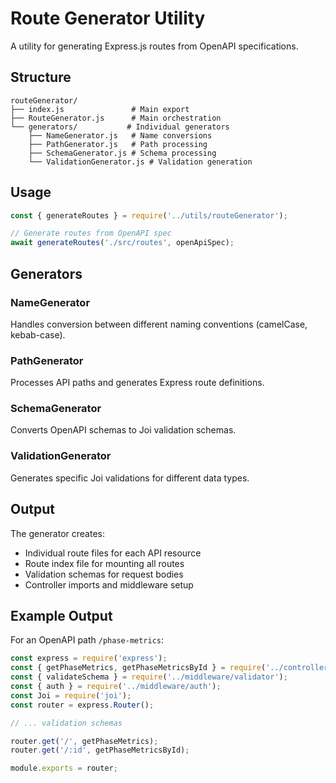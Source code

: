 # Route Generator Utility

A utility for generating Express.js routes from OpenAPI specifications.

## Structure

```
routeGenerator/
├── index.js               # Main export
├── RouteGenerator.js      # Main orchestration
└── generators/           # Individual generators
    ├── NameGenerator.js   # Name conversions
    ├── PathGenerator.js   # Path processing
    ├── SchemaGenerator.js # Schema processing
    └── ValidationGenerator.js # Validation generation
```

## Usage

```javascript
const { generateRoutes } = require('../utils/routeGenerator');

// Generate routes from OpenAPI spec
await generateRoutes('./src/routes', openApiSpec);
```

## Generators

### NameGenerator
Handles conversion between different naming conventions (camelCase, kebab-case).

### PathGenerator
Processes API paths and generates Express route definitions.

### SchemaGenerator
Converts OpenAPI schemas to Joi validation schemas.

### ValidationGenerator
Generates specific Joi validations for different data types.

## Output

The generator creates:
- Individual route files for each API resource
- Route index file for mounting all routes
- Validation schemas for request bodies
- Controller imports and middleware setup

## Example Output

For an OpenAPI path `/phase-metrics`:

```javascript
const express = require('express');
const { getPhaseMetrics, getPhaseMetricsById } = require('../controllers/phaseMetrics.controller');
const { validateSchema } = require('../middleware/validator');
const { auth } = require('../middleware/auth');
const Joi = require('joi');
const router = express.Router();

// ... validation schemas

router.get('/', getPhaseMetrics);
router.get('/:id', getPhaseMetricsById);

module.exports = router;
```
